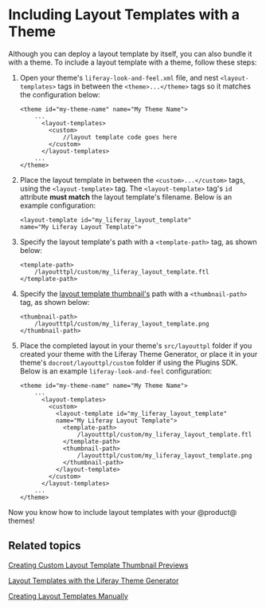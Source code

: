 # Including Layout Templates with a Theme [](id=including-layout-templates-with-a-theme)

Although you can deploy a layout template by itself, you can also bundle it with 
a theme. To include a layout template with a theme, follow these steps:

1.  Open your theme's `liferay-look-and-feel.xml` file, and nest 
    `<layout-templates>` tags in between the `<theme>...</theme>` tags so it 
    matches the configuration below:
    
        <theme id="my-theme-name" name="My Theme Name">
            ...
              <layout-templates>
                <custom>
                    //layout template code goes here
                </custom>
              </layout-templates>
            ...
        </theme>  
    
2.  Place the layout template in between the `<custom>...</custom>` tags, using 
    the `<layout-template>` tag. The `<layout-template>` tag's `id` attribute 
    **must match** the layout template's filename. Below is an example 
    configuration:
    
        <layout-template id="my_liferay_layout_template" 
        name="My Liferay Layout Template">
    
3.  Specify the layout template's path with a `<template-path>` tag, as shown 
    below:

        <template-path>
            /layoutttpl/custom/my_liferay_layout_template.ftl
        </template-path>
    
4.  Specify the 
    [layout template thumbnail's](/develop/tutorials/-/knowledge_base/7-1/creating-custom-layout-template-thumbnail-previews) 
    path with a `<thumbnail-path>` tag, as shown below:

        <thumbnail-path>
            /layoutttpl/custom/my_liferay_layout_template.png
        </thumbnail-path>
    
5.  Place the completed layout in your theme's `src/layouttpl` folder if you 
    created your theme with the Liferay Theme Generator, or place it in your 
    theme's `docroot/layouttpl/custom` folder if using the Plugins SDK. Below is 
    an example `liferay-look-and-feel` configuration:

        <theme id="my-theme-name" name="My Theme Name">
            ...
              <layout-templates>
                <custom>
                  <layout-template id="my_liferay_layout_template" 
                  name="My Liferay Layout Template">
                    <template-path>
                        /layoutttpl/custom/my_liferay_layout_template.ftl
                    </template-path>
                    <thumbnail-path>
                        /layoutttpl/custom/my_liferay_layout_template.png
                    </thumbnail-path>
                  </layout-template>
                </custom>
              </layout-templates>
            ...
        </theme>

Now you know how to include layout templates with your @product@ themes!

## Related topics [](id=related-topics)

[Creating Custom Layout Template Thumbnail Previews](/develop/tutorials/-/knowledge_base/7-1/creating-custom-layout-template-thumbnail-previews)

[Layout Templates with the Liferay Theme Generator](/develop/tutorials/-/knowledge_base/7-1/creating-layout-templates-with-the-themes-generator)

[Creating Layout Templates Manually](/develop/tutorials/-/knowledge_base/7-1/creating-layout-templates-manually)

